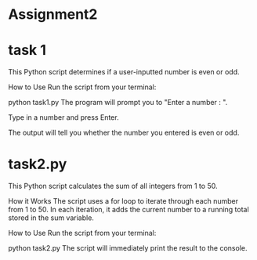 # Assignment2
# task 1
This Python script determines if a user-inputted number is even or odd.

How to Use
Run the script from your terminal:

python task1.py
The program will prompt you to "Enter a number : ".

Type in a number and press Enter.

The output will tell you whether the number you entered is even or odd.


# task2.py
This Python script calculates the sum of all integers from 1 to 50.

How it Works
The script uses a for loop to iterate through each number from 1 to 50. In each iteration, it adds the current number to a running total stored in the sum variable.

How to Use
Run the script from your terminal:

python task2.py
The script will immediately print the result to the console.
